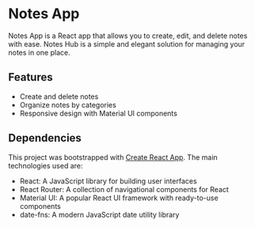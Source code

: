 # Notes App

Notes App is a React app that allows you to create, edit, and delete notes with ease. Notes Hub is a simple and elegant solution for managing your notes in one place.

## Features

- Create and delete notes
- Organize notes by categories
- Responsive design with Material UI components

## Dependencies

This project was bootstrapped with [Create React App](https://github.com/facebook/create-react-app/blob/main/README.md). The main technologies used are:

- React: A JavaScript library for building user interfaces
- React Router: A collection of navigational components for React
- Material UI: A popular React UI framework with ready-to-use components
- date-fns: A modern JavaScript date utility library

